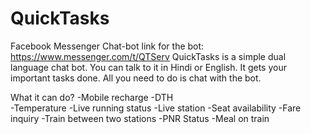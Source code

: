 # QuickTasks
 Facebook Messenger Chat-bot
link for the bot: https://www.messenger.com/t/QTServ
QuickTasks is a simple dual language chat bot. You can talk to it in Hindi or English. It gets your important tasks done. All you need to do is chat with the bot.

What it can do?
-Mobile recharge
-DTH  
-Temperature
-Live running status
-Live station
-Seat availability
-Fare inquiry
-Train between two stations
-PNR Status
-Meal on train

